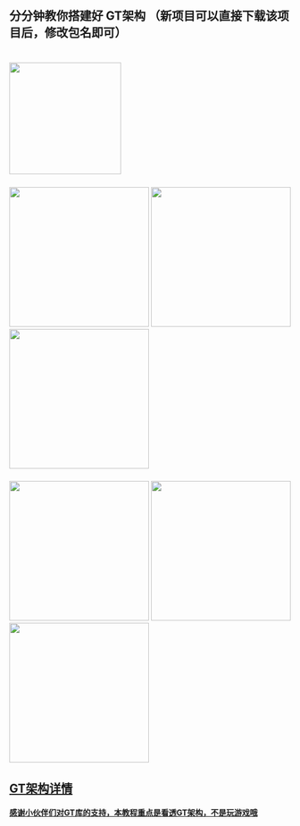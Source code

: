 
## 分分钟教你搭建好 GT架构 （新项目可以直接下载该项目后，修改包名即可）
# <img src="http://gsls.3vfree.cn/Servers/img/GT/logo.png"  width="200px">

### <img width="250px" src="https://img-blog.csdnimg.cn/b443b73a73fc4e5da47c55b8ecfa8c3d.gif"> <img width="250px" src="https://img-blog.csdnimg.cn/55b5e3e249f24b36bf754e55a8f2ab58.gif"> <img width="250px" src="https://img-blog.csdnimg.cn/ca984e0f24bd424a978eea4fcc0ee2e2.gif">
### <img width="250px" src="https://img-blog.csdnimg.cn/c6d0ea19c2bb432c93dd52af3a9d8449.gif"> <img width="250px" src="https://img-blog.csdnimg.cn/be8984ab55cd4827a5f2d50c7ff8a646.gif"> <img width="250px" src="https://img-blog.csdnimg.cn/c1aef39cfe794a0394daae52ff977553.gif">

## [GT架构详情](https://github.com/1079374315/GT)
#### [感谢小伙伴们对GT库的支持，本教程重点是看透GT架构，不是玩游戏哦](https://github.com/1079374315/GT)


